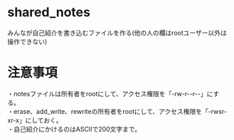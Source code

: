 # shared_notes
みんなが自己紹介を書き込むファイルを作る(他の人の欄はrootユーザー以外は操作できない)

# 注意事項  
・notesファイルは所有者をrootにして、アクセス権限を「-rw-r--r--」にする。  
・erase、add_write、rewriteの所有者をrootにして、アクセス権限を「-rwsr-xr-x」にしておく。  
・自己紹介にかけるのはASCIIで200文字まで。  
